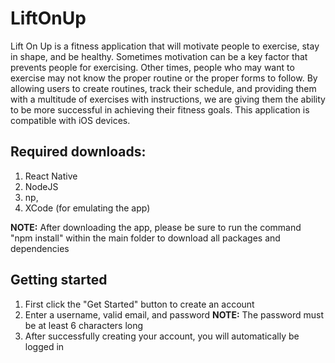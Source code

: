 # LiftOnUp

Lift On Up is a fitness application that will motivate people to exercise,  stay in shape, and be healthy.  Sometimes motivation can be a key factor that prevents people for exercising. Other times, people who may want to exercise may not know the proper routine or the proper forms to follow. By allowing users to create routines, track their schedule, and providing them with a multitude of exercises with instructions, we are giving them the ability to be more successful in achieving their fitness goals. This application is compatible with iOS devices.

## Required downloads:
1) React Native
2) NodeJS
3) np,
4) XCode (for emulating the app)

**NOTE:** After downloading the app, please be sure to run the command "npm install" within the main folder to download all packages and dependencies

## Getting started
1) First click the "Get Started" button to create an account
2) Enter a username, valid email, and password
 **NOTE:** The password must be at least 6 characters long
3) After successfully creating your account, you will automatically be logged in
